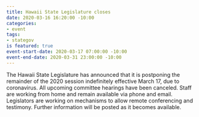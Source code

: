 ```yaml
---
title: Hawaii State Legislature closes
date: 2020-03-16 16:20:00 -10:00
categories:
- event
tags:
- stategov
is featured: true
event-start-date: 2020-03-17 07:00:00 -10:00
event-end-date: 2020-03-31 23:00:00 -10:00
---
```


The Hawaii State Legislature has announced that it is postponing the remainder of the 2020 session indefinitely effective March 17, due to coronavirus. All upcoming committee hearings have been canceled.  Staff are working from home and remain available via phone and email. Legislators are working on mechanisms to allow remote conferencing and testimony. Further information will be posted as it becomes available.  